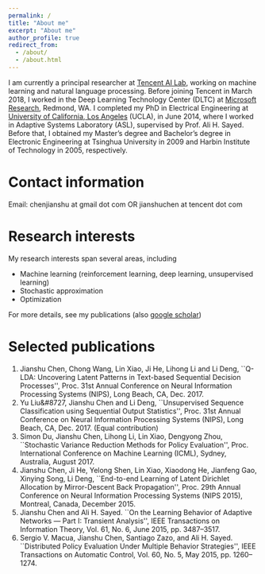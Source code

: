 ```yaml
---
permalink: /
title: "About me"
excerpt: "About me"
author_profile: true
redirect_from: 
  - /about/
  - /about.html
---
```


I am currently a principal researcher at [Tencent AI Lab](https://ai.tencent.com/ailab/index.html), working on machine learning and natural language processing. Before joining Tencent in March 2018, I worked in the Deep Learning Technology Center (DLTC) at [Microsoft Research](https://www.microsoft.com/en-us/research/lab/microsoft-research-ai/), Redmond, WA. I completed my PhD in Electrical Engineering at [University of California, Los Angeles](http://www.ucla.edu/) (UCLA), in June 2014, where I worked in Adaptive Systems Laboratory (ASL), supervised by Prof. Ali H. Sayed. Before that, I obtained my Master’s degree and Bachelor’s degree in Electronic Engineering at Tsinghua University in 2009 and Harbin Institute of Technology in 2005, respectively.


Contact information
======
Email: chenjianshu at gmail dot com OR jianshuchen at tencent dot com


Research interests
======
My research interests span several areas, including
* Machine learning (reinforcement learning, deep learning, unsupervised learning)
* Stochastic approximation
* Optimization

For more details, see my publications (also [google scholar](https://scholar.google.com/citations?user=jQeFWdoAAAAJ&hl=en))


Selected publications
======
1. Jianshu Chen, Chong Wang, Lin Xiao, Ji He, Lihong Li and Li Deng, ``Q-LDA: Uncovering Latent Patterns in Text-based Sequential Decision Processes'', Proc. 31st Annual Conference on Neural Information Processing Systems (NIPS), Long Beach, CA, Dec. 2017.
1. Yu Liu&#8727, Jianshu Chen and Li Deng, ``Unsupervised Sequence Classification using Sequential Output Statistics'', Proc. 31st Annual Conference on Neural Information Processing Systems (NIPS), Long Beach, CA, Dec. 2017. (Equal contribution)
1. Simon Du, Jianshu Chen, Lihong Li, Lin Xiao, Dengyong Zhou, ``Stochastic Variance Reduction Methods for Policy Evaluation'', Proc. International Conference on Machine Learning (ICML), Sydney, Australia, August 2017.
1. Jianshu Chen, Ji He, Yelong Shen, Lin Xiao, Xiaodong He, Jianfeng Gao, Xinying Song, Li Deng, ``End-to-end Learning of Latent Dirichlet Allocation by Mirror-Descent Back Propagation'', Proc. 29th Annual Conference on Neural Information Processing Systems (NIPS 2015), Montreal, Canada, December 2015.
1. Jianshu Chen and Ali H. Sayed. ``On the Learning Behavior of Adaptive Networks — Part I: Transient Analysis'', IEEE Transactions on Information Theory,  Vol. 61, No. 6, June 2015, pp. 3487–3517.
1. Sergio V. Macua, Jianshu Chen, Santiago Zazo, and Ali H. Sayed. ``Distributed Policy Evaluation Under Multiple Behavior Strategies'', IEEE Transactions on Automatic Control, Vol. 60, No. 5, May 2015, pp. 1260–1274.

